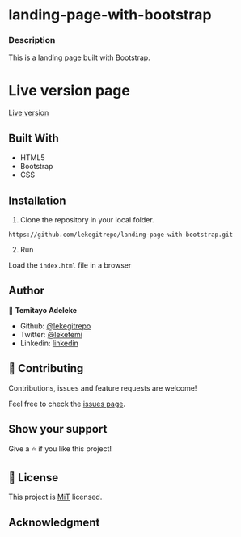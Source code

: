 # landing-page-with-bootstrap

### Description

This is a landing page built with Bootstrap.

# Live version page

<a href="https://raw.githack.com/lekegitrepo/landing-page-with-bootstrap/master/index.html">Live version</a>

## Built With

- HTML5
- Bootstrap
- CSS

## Installation

1. Clone the repository in your local folder.

```
https://github.com/lekegitrepo/landing-page-with-bootstrap.git
```

2. Run

 Load the `index.html` file in a browser

## Author

👤 **Temitayo Adeleke**

- Github: [@lekegitrepo](https://github.com/lekegitrepo)
- Twitter: [@leketemi](https://twitter.com/leketemi)
- Linkedin: [linkedin](https://www.linkedin.com/in/temitayo-adeleke/)

## 🤝 Contributing

Contributions, issues and feature requests are welcome!

Feel free to check the [issues page](https://github.com/lekegitrepo/landing-page-with-bootstrap/issues).

## Show your support

Give a ⭐️ if you like this project!

## 📝 License

This project is [MiT](https://opensource.org/licenses/MIT) licensed.

## Acknowledgment


